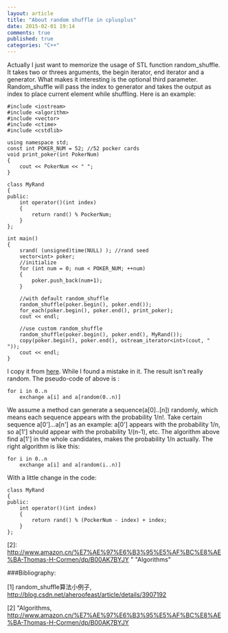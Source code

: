 ```yaml
---
layout: article
title: "About random shuffle in cplusplus"
date: 2015-02-01 19:14
comments: true
published: true
categories: "C++"
---
```

   Actually I just want to memorize the usage of STL function random_shuffle. It takes two or threes arguments, the begin iterator, end iterator and a generator. What makes it interesting is the optional third parameter. Random_shuffle will pass the index to generator and takes the output as index to place current element while shuffling. Here is an example:

	#include <iostream>
	#include <algorithm>
	#include <vector>
	#include <ctime>
	#include <cstdlib>

	using namespace std;
	const int POKER_NUM = 52; //52 pocker cards
	void print_poker(int PokerNum)
	{
	    cout << PokerNum << " ";
	}

	class MyRand
	{
	public:
	    int operator()(int index)
	    {
	        return rand() % PockerNum;
	    }
	};

	int main()
	{
	    srand( (unsigned)time(NULL) ); //rand seed
	    vector<int> poker;
	    //initialize
	    for (int num = 0; num < POKER_NUM; ++num)
	    {
	        poker.push_back(num+1);
	    }

	    //with default random_shuffle
	    random_shuffle(poker.begin(), poker.end());
	    for_each(poker.begin(), poker.end(), print_poker);
	    cout << endl;

	    //use custom random_shuffle
	    random_shuffle(poker.begin(), poker.end(), MyRand());
	    copy(poker.begin(), poker.end(), ostream_iterator<int>(cout, " "));
	    cout << endl;
	}

  I copy it from [here][1]. While I found a mistake in it. The result isn't really random. The pseudo-code of above is :

  	for i in 0..n
  		exchange a[i] and a[random(0..n)]

  We assume a method can generate a sequence(a[0]..[n]) randomly, which means each sequence appears with the probability 1/n!. Take certain sequence a[0']...a[n'] as an example: a[0'] appears with the probability 1/n, so a[1'] should appear with the probability 1/(n-1), etc. The algorithm above find a[1'] in the whole candidates, makes the probability 1/n actually. The right algorithm is like this:

  	for i in 0..n
  		exchange a[i] and a[random(i..n)]

  With a little change in the code:

  	class MyRand
	{
	public:
	    int operator()(int index)
	    {
	        return rand() % (PockerNum - index) + index;
	    }
	};



[1]: http://blog.csdn.net/aheroofeast/article/details/3907192   "random_shuffle算法小例子"
[2]: http://www.amazon.cn/%E7%AE%97%E6%B3%95%E5%AF%BC%E8%AE%BA-Thomas-H-Cormen/dp/B00AK7BYJY "	"Algorithms"

###Bibliography:

  \[1] random_shuffle算法小例子, <http://blog.csdn.net/aheroofeast/article/details/3907192>

  \[2] 	"Algorithms, <http://www.amazon.cn/%E7%AE%97%E6%B3%95%E5%AF%BC%E8%AE%BA-Thomas-H-Cormen/dp/B00AK7BYJY>
